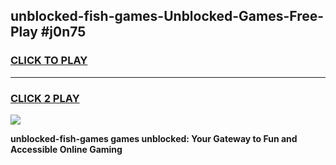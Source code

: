 
## unblocked-fish-games-Unblocked-Games-Free-Play #j0n75
<h3>
<a href="https://us.freeplayer.one?title=unblocked-fish-games&ref=9M">CLICK TO PLAY</a></h3>
<hr>

<h3>
<a href="https://us.freeplayer.one?title=unblocked-fish-games&ref=9M">CLICK 2 PLAY</a>
  
</h3>

<a href="https://us.freeplayer.one?title=unblocked-fish-games&ref=9M"><img src="https://clearcache.store/games.png"></a>


**unblocked-fish-games games unblocked: Your Gateway to Fun and Accessible Online Gaming**
